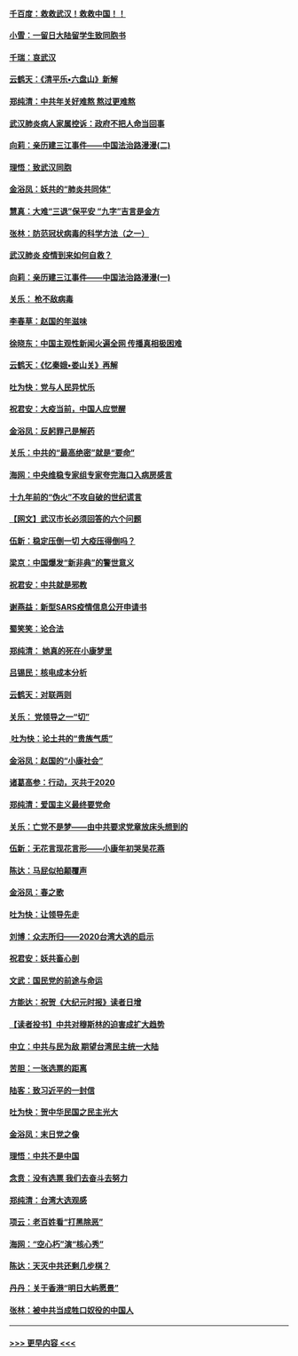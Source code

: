 #### [千百度：救救武汉！救救中国！！](../pages/nsc993/n11836145.md?t=02011422) 
#### [小雪：一留日大陆留学生致同胞书](../pages/nsc993/n11834624.md?t=02011422) 
#### [千瑞：哀武汉](../pages/nsc993/n11833647.md?t=02011422) 
#### [云鹤天：《清平乐▪六盘山》新解](../pages/nsc993/n11833611.md?t=02011422) 
#### [郑纯清：中共年关好难熬 熬过更难熬](../pages/nsc993/n11833489.md?t=02011422) 
#### [武汉肺炎病人家属控诉：政府不把人命当回事](../pages/nsc993/n11833205.md?t=02011422) 
#### [向莉：亲历建三江事件——中国法治路漫漫(二)](../pages/nsc993/n11829102.md?t=02011422) 
#### [理悟：致武汉同胞](../pages/nsc993/n11831522.md?t=02011422) 
#### [金浴凤：妖共的“肺炎共同体”](../pages/nsc993/n11829448.md?t=02011422) 
#### [慧真：大难“三退”保平安 “九字”吉言是金方](../pages/nsc993/n11829501.md?t=02011422) 
#### [张林：防范冠状病毒的科学方法（之一）](../pages/nsc993/n11828618.md?t=02011422) 
#### [武汉肺炎 疫情到来如何自救？](../pages/nsc993/n11827632.md?t=02011422) 
#### [向莉：亲历建三江事件——中国法治路漫漫(一)](../pages/nsc993/n11827190.md?t=02011422) 
#### [关乐： 枪不敌病毒](../pages/nsc993/n11826746.md?t=02011422) 
#### [李春草：赵国的年滋味](../pages/nsc993/n11826321.md?t=02011422) 
#### [徐晓东：中国主观性新闻火遍全网 传播真相极困难](../pages/nsc993/n11826508.md?t=02011422) 
#### [云鹤天：《忆秦娥▪娄山关》再解](../pages/nsc993/n11824682.md?t=02011422) 
#### [吐为快：党与人民异忧乐](../pages/nsc993/n11824660.md?t=02011422) 
#### [祝君安：大疫当前，中国人应觉醒](../pages/nsc993/n11821946.md?t=02011422) 
#### [金浴凤：反躬罪己是解药](../pages/nsc993/n11820280.md?t=02011422) 
#### [关乐：中共的“最高绝密”就是“要命”](../pages/nsc993/n11816946.md?t=02011422) 
#### [海网：中央维稳专家组专家夸完海口入病房感言](../pages/nsc993/n11815138.md?t=02011422) 
#### [十九年前的“伪火”不攻自破的世纪谎言](../pages/nsc993/n11813238.md?t=02011422) 
#### [【网文】武汉市长必须回答的六个问题](../pages/nsc993/n11813848.md?t=02011422) 
#### [伍新：稳定压倒一切 大疫压得倒吗？](../pages/nsc993/n11812634.md?t=02011422) 
#### [梁京：中国爆发“新非典”的警世意义](../pages/nsc993/n11812554.md?t=02011422) 
#### [祝君安：中共就是邪教](../pages/nsc993/n11812431.md?t=02011422) 
#### [谢燕益：新型SARS疫情信息公开申请书](../pages/nsc993/n11808840.md?t=02011422) 
#### [蜀笑笑：论合法](../pages/nsc993/n11808064.md?t=02011422) 
#### [郑纯清： 她真的死在小康梦里](../pages/nsc993/n11806623.md?t=02011422) 
#### [吕锡民：核电成本分析](../pages/nsc993/n11806284.md?t=02011422) 
#### [云鹤天：对联两则](../pages/nsc993/n11805957.md?t=02011422) 
#### [关乐： 党领导之一“切”](../pages/nsc993/n11804505.md?t=02011422) 
#### [ 吐为快：论土共的“贵族气质”](../pages/nsc993/n11804490.md?t=02011422) 
#### [金浴凤：赵国的“小康社会”](../pages/nsc993/n11804452.md?t=02011422) 
#### [诸葛高参：行动，灭共于2020](../pages/nsc993/n11804120.md?t=02011422) 
#### [郑纯清：爱国主义最终要党命](../pages/nsc993/n11802197.md?t=02011422) 
#### [关乐：亡党不是梦——由中共要求党章放床头想到的](../pages/nsc993/n11802156.md?t=02011422) 
#### [伍新：无花言现花言形——小康年初哭吴花燕](../pages/nsc993/n11800044.md?t=02011422) 
#### [陈达：马屁似拍颠覆声](../pages/nsc993/n11800010.md?t=02011422) 
#### [金浴凤：春之歌](../pages/nsc993/n11797687.md?t=02011422) 
#### [吐为快：让领导先走](../pages/nsc993/n11797512.md?t=02011422) 
#### [刘博：众志所归——2020台湾大选的启示](../pages/nsc993/n11796878.md?t=02011422) 
#### [祝君安：妖共畜心剖](../pages/nsc993/n11794273.md?t=02011422) 
#### [文武：国民党的前途与命运](../pages/nsc993/n11794198.md?t=02011422) 
#### [方能达：祝贺《大纪元时报》读者日增](../pages/nsc993/n11793807.md?t=02011422) 
#### [【读者投书】中共对穆斯林的迫害成扩大趋势](../pages/nsc993/n11791371.md?t=02011422) 
#### [中立：中共与民为敌 期望台湾民主统一大陆](../pages/nsc993/n11790392.md?t=02011422) 
#### [苦胆：一张选票的距离](../pages/nsc993/n11788914.md?t=02011422) 
#### [陆客：致习近平的一封信](../pages/nsc993/n11788867.md?t=02011422) 
#### [吐为快：贺中华民国之民主光大](../pages/nsc993/n11788618.md?t=02011422) 
#### [金浴凤：末日党之像](../pages/nsc993/n11787475.md?t=02011422) 
#### [理悟：中共不是中国](../pages/nsc993/n11787463.md?t=02011422) 
#### [念贲：没有选票  我们去奋斗去努力](../pages/nsc993/n11787398.md?t=02011422) 
#### [郑纯清：台湾大选观感](../pages/nsc993/n11786210.md?t=02011422) 
#### [项云：老百姓看“打黑除恶”](../pages/nsc993/n11785398.md?t=02011422) 
#### [海网：“空心朽”演“核心秀”](../pages/nsc993/n11783874.md?t=02011422) 
#### [陈达：天灭中共还剩几步棋？](../pages/nsc993/n11783719.md?t=02011422) 
#### [丹丹：关于香港“明日大屿愿景”](../pages/nsc993/n11783273.md?t=02011422) 
#### [张林：被中共当成牲口奴役的中国人](../pages/nsc993/n11782397.md?t=02011422) 

----
#### [ >>> 更早内容 <<< ](../indexes/nsc993-earlier.md)
